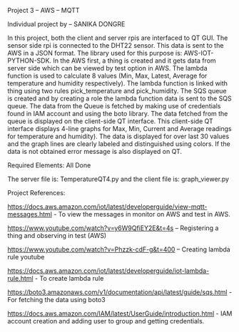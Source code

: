 Project 3 – AWS – MQTT

Individual project by – SANIKA DONGRE


In this project, both the client and server rpis are interfaced to QT GUI. The sensor side rpi is connected to the DHT22 sensor. This data is sent to the AWS in a JSON format. The library used for this purpose is: AWS-IOT-PYTHON-SDK. In the AWS first, a thing is created and it gets data from server side which can be viewed by test option in AWS. The lambda function is used to calculate 8 values (Min, Max, Latest, Average for temperature and humidity respectively). The lambda function is linked with thing using two rules pick_temperature and pick_humidity. The SQS queue is created and by creating a role the lambda function data is sent to the SQS queue. The data from the Queue is fetched by making use of credentials found in IAM account and using the boto library. The data fetched from the queue is displayed on the client-side QT interface. This client-side QT interface displays 4-line graphs for Max, Min, Current and Average readings for temperature and humidity). The data is displayed for over last 30 values and the graph lines are clearly labeled and distinguished using colors. If the data is not obtained error message is also displayed on QT.

Required Elements: All Done

The server file is: TemperatureQT4.py
and the client file is: graph_viewer.py

Project References: 

https://docs.aws.amazon.com/iot/latest/developerguide/view-mqtt-messages.html - To view the messages in monitor on AWS and test in AWS. 

https://www.youtube.com/watch?v=y6W9QfiEY2E&t=4s – Registering a thing and observing in test (AWS)

https://www.youtube.com/watch?v=Phzzk-cdF-g&t=400 – Creating lambda rule youtube

https://docs.aws.amazon.com/iot/latest/developerguide/iot-lambda-rule.html - To create lambda rule

https://boto3.amazonaws.com/v1/documentation/api/latest/guide/sqs.html - For fetching the data using boto3

https://docs.aws.amazon.com/IAM/latest/UserGuide/introduction.html - IAM account creation and adding user to group and getting credentials.







